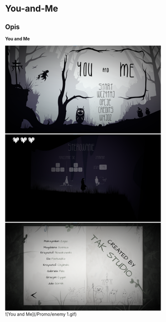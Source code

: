 # You-and-Me




## Opis
<strong>You and Me</strong> 



![You and Me](/Promo/promo_menu.png?raw=true "You and Me")
![You and Me](/Promo/promo_controls.png?raw=true "You and Me")
![You and Me](/Promo/promo_credits.png?raw=true "You and Me")
![You and Me](/Promo/enemy 1.gif)
